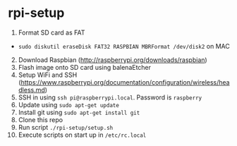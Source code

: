 # rpi-setup

1. Format SD card as FAT
- `sudo diskutil eraseDisk FAT32 RASPBIAN MBRFormat /dev/disk2` on MAC
2. Download Raspbian (http://raspberrypi.org/downloads/raspbian)
3. Flash image onto SD card using balenaEtcher
4. Setup WiFi and SSH (https://www.raspberrypi.org/documentation/configuration/wireless/headless.md)
5. SSH in using `ssh pi@raspberrypi.local`. Password is `raspberry`
6. Update using `sudo apt-get update`
7. Install git using `sudo apt-get install git`
8. Clone this repo
9. Run script `./rpi-setup/setup.sh`
10. Execute scripts on start up in `/etc/rc.local`
